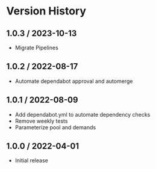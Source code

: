 # Version History

## 1.0.3 / 2023-10-13

- Migrate Pipelines

## 1.0.2 / 2022-08-17

- Automate dependabot approval and automerge

## 1.0.1 / 2022-08-09

- Add dependabot.yml to automate dependency checks
- Remove weekly tests
- Parameterize pool and demands

## 1.0.0 / 2022-04-01

- Initial release
